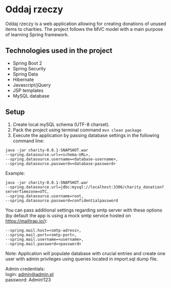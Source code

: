 # Oddaj rzeczy
Oddaj rzeczy is a web application allowing for creating donations of unused items to charities. The project follows the MVC model with 
a main purpose of learning Spring framework. 

## Technologies used in  the project
- Spring Boot 2
- Spring Security
- Spring Data
- Hibernate
- Javascript/jQuery
- JSP templates
- MySQL database

## Setup
1. Create local mySQL schema (UTF-8 charset).
2. Pack the project using terminal command `mvn clean package`
3. Execute the application by passing database settings in the following command line:
```
java -jar charity-0.0.1-SNAPSHOT.war 
--spring.datasource.url=<schema-URL>, 
--spring.datasource.username=<database-username>,  
--spring.datasource.password=<database-password>
```
Example:
```
java -jar charity-0.0.1-SNAPSHOT.war 
--spring.datasource.url=jdbc:mysql://localhost:3306/charity_donation?serverTimezone=UTC, 
--spring.datasource.username=root, 
--spring.datasource.password=confidentialpassword
```

You can pass additional settings regarding smtp server with these options (by default the app is using a mock smtp service hosted on https://mailtrap.io/):
```
--spring.mail.host=<smtp-adress>,
--spring.mail.port=<smtp-port>,
--spring.mail.username=<username>,
--spring.mail.password=<password>
```

Note: Application will populate database with crucial entries and create one user with admin privileges using queries located in import.sql dump file.
  
Admin credentials:  
login: admin@admin.pl  
password: Admin!123


 
	
	
